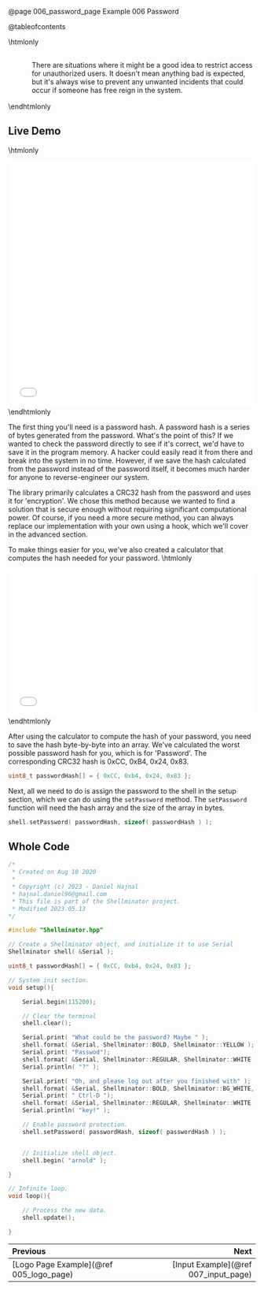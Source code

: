 @page 006_password_page Example 006 Password

@tableofcontents

\htmlonly
<div style="display:flex; align-items: center;">
    <div style="width:100px; height:100px; margin-right: 20px;">
        <lottie-player src="Lock.json" background="transparent" speed="1" style="width: 100%; height: 100%;" direction="1" playMode="normal" loop autoplay></lottie-player>
    </div>
    <div>
        <p>There are situations where it might be a good idea to restrict access for unauthorized users. It doesn't mean anything bad is expected, but it's always wise to prevent any unwanted incidents that could occur if someone has free reign in the system.
        </p>
    </div>
</div>
\endhtmlonly

## Live Demo

\htmlonly
<iframe id="demoFrame" src="webExamples/006_password.html" style="height:500px;width:100%;border:none;display:block;"></iframe>
\endhtmlonly

The first thing you'll need is a password hash. A password hash is a series of bytes generated from the password. What's the point of this? If we wanted to check the password directly to see if it's correct, we'd have to save it in the program memory. A hacker could easily read it from there and break into the system in no time. However, if we save the hash calculated from the password instead of the password itself, it becomes much harder for anyone to reverse-engineer our system.

The library primarily calculates a CRC32 hash from the password and uses it for 'encryption'. We chose this method because we wanted to find a solution that is secure enough without requiring significant computational power. Of course, if you need a more secure method, you can always replace our implementation with your own using a hook, which we'll cover in the advanced section.

To make things easier for you, we've also created a calculator that computes the hash needed for your password.
\htmlonly
<iframe id="pwHashGenerator" src="pw_hash_generator.html" style="height:300px;width:100%;border:none;display:block;"></iframe>
\endhtmlonly

After using the calculator to compute the hash of your password, you need to save the hash byte-by-byte into an array. We've calculated the worst possible password hash for you, which is for 'Password'. The corresponding CRC32 hash is 0xCC, 0xB4, 0x24, 0x83.

```cpp
uint8_t passwordHash[] = { 0xCC, 0xb4, 0x24, 0x83 };
```

Next, all we need to do is assign the password to the shell in the setup section, which we can do using the `setPassword` method. The `setPassword` function will need the hash array and the size of the array in bytes.

```cpp
shell.setPassword( passwordHash, sizeof( passwordHash ) );
```

## Whole Code

```cpp
/*
 * Created on Aug 10 2020
 *
 * Copyright (c) 2023 - Daniel Hajnal
 * hajnal.daniel96@gmail.com
 * This file is part of the Shellminator project.
 * Modified 2023.05.13
*/

#include "Shellminator.hpp"

// Create a Shellminator object, and initialize it to use Serial
Shellminator shell( &Serial );

uint8_t passwordHash[] = { 0xCC, 0xb4, 0x24, 0x83 };

// System init section.
void setup(){

    Serial.begin(115200);

    // Clear the terminal
    shell.clear();

    Serial.print( "What could be the password? Maybe " );
    shell.format( &Serial, Shellminator::BOLD, Shellminator::YELLOW );
    Serial.print( "Passwod");
    shell.format( &Serial, Shellminator::REGULAR, Shellminator::WHITE );
    Serial.println( "?" );

    Serial.print( "Oh, and please log out after you finished with" );
    shell.format( &Serial, Shellminator::BOLD, Shellminator::BG_WHITE, Shellminator::BLACK );
    Serial.print( " Ctrl-D ");
    shell.format( &Serial, Shellminator::REGULAR, Shellminator::WHITE );
    Serial.println( "key!" );

    // Enable password protection.
    shell.setPassword( passwordHash, sizeof( passwordHash ) );


    // Initialize shell object.
    shell.begin( "arnold" );

}

// Infinite loop.
void loop(){

    // Process the new data.
    shell.update();

}
```

<div class="section_buttons">
 
| Previous          |                         Next |
|:------------------|-----------------------------:|
|[Logo Page Example](@ref 005_logo_page) | [Input Example](@ref 007_input_page) |
 
</div>